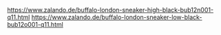 https://www.zalando.de/buffalo-london-sneaker-high-black-bub12n001-q11.html
https://www.zalando.de/buffalo-london-sneaker-low-black-bub12o001-q11.html
